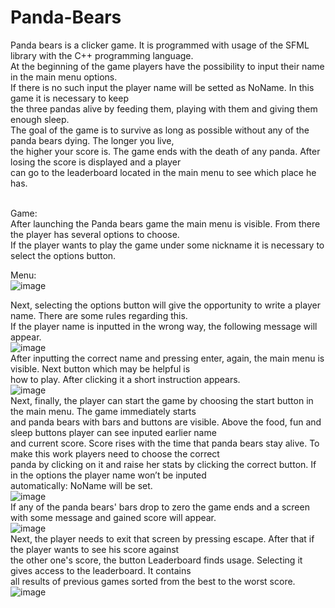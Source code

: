# Panda-Bears

Panda bears is a clicker game. It is programmed with usage of the SFML library with the C++ programming language. </br>
At the beginning of the game players have the possibility to input their name in the main menu options. </br>
If there is no such input the player name will be setted as NoName. In this game it is necessary to keep  </br>
the three pandas alive by feeding them, playing with them and giving them enough sleep. </br>
The goal of the game is to survive as long as possible without any of the panda bears dying. The longer you live, </br>
the higher your score is. The game ends with the death of any panda. After losing the score is displayed and a player  </br>
can go to the leaderboard located in the main menu to see which place he has. </br> </br>

Game: </br>
After launching the Panda bears game the main menu is visible. From there the player has several options to choose. </br>
If the player wants to play the game under some nickname it is necessary to select the options button. </br>

Menu: </br>
![image](https://user-images.githubusercontent.com/56159258/157218941-9f3e0610-a142-4229-8454-46225f3fd6fd.png)
</br>

Next, selecting the options button will give the opportunity to write a player name. There are some rules regarding this. </br>
If the player name is inputted in the wrong way, the following message will appear. </br>
![image](https://user-images.githubusercontent.com/56159258/157219112-924f4a2c-e813-43ae-afc9-5001813dff83.png)
</br>
After inputting the correct name and pressing enter, again, the main menu is visible. Next button which may be helpful is </br>
how to play. After clicking it a short instruction appears. </br>
![image](https://user-images.githubusercontent.com/56159258/157219306-e1bb5783-248f-41c0-af99-fef2f115136f.png)
</br>
Next, finally, the player can start the game by choosing the start button in the main menu. The game immediately starts </br>
and panda bears with bars and buttons are visible. Above the food, fun and sleep buttons player can see inputed earlier name </br>
and current score. Score rises with the time that panda bears stay alive. To make this work players need to choose the correct </br>
panda by clicking on it and raise her stats by clicking the correct button. If in the options the player name won’t be inputed</br>
automatically: NoName will be set. </br>
![image](https://user-images.githubusercontent.com/56159258/157219791-15d457c2-b4b5-4bea-8e58-3a5c0b9462d9.png)
</br>
If any of the panda bears' bars drop to zero the game ends and a screen with some message and gained score will appear. </br>
![image](https://user-images.githubusercontent.com/56159258/157223470-1277f6ae-641f-4a26-9eea-cdc54eddf50c.png)
</br>
Next, the player needs to exit that screen by pressing escape. After that if the player wants to see his score against </br>
the other one's score, the button Leaderboard finds usage. Selecting it gives access to the leaderboard. It contains </br>
all results of previous games sorted from the best to the worst score.</br>
![image](https://user-images.githubusercontent.com/56159258/157223631-ad9f8682-4aa9-4237-b537-8a2565a08901.png)


